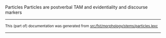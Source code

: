 Particles
Particles are postverbal TAM and evidentiality and discourse markers

* * *

<small>This (part of) documentation was generated from [src/fst/morphology/stems/particles.lexc](https://github.com/giellalt/lang-chp/blob/main/src/fst/morphology/stems/particles.lexc)</small>

---

